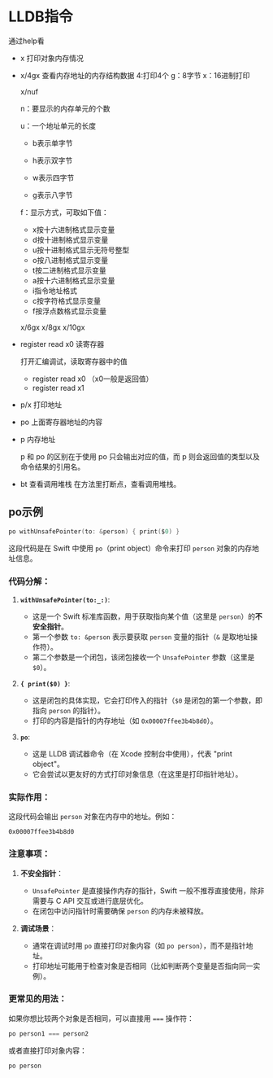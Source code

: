 # LLDB指令

通过help看

- x 打印对象内存情况

- x/4gx    查看内存地址的内存结构数据     4:打印4个   g：8字节   x：16进制打印

  x/nuf <addr>

  n：要显示的内存单元的个数

  u：一个地址单元的长度

  - b表示单字节

  - h表示双字节

  - w表示四字节

  - g表示八字节

  f：显示方式，可取如下值：

  - x按十六进制格式显示变量
  - d按十进制格式显示变量
  - u按十进制格式显示无符号整型
  - o按八进制格式显示变量
  - t按二进制格式显示变量
  - a按十六进制格式显示变量
  - i指令地址格式
  - c按字符格式显示变量
  - f按浮点数格式显示变量
  
  x/6gx 	  x/8gx	 x/10gx
  
- register read x0  读寄存器

  打开汇编调试，读取寄存器中的值

  - register read x0 （x0一般是返回值）
  - register read x1

- p/x 打印地址

- po 上面寄存器地址的内容

- p 内存地址

  p 和 po 的区别在于使用 po 只会输出对应的值，而 p 则会返回值的类型以及命令结果的引用名。

- bt 查看调用堆栈 在方法里打断点，查看调用堆栈。

## po示例

```swift
po withUnsafePointer(to: &person) { print($0) }
```

这段代码是在 Swift 中使用 `po`（print object）命令来打印 `person` 对象的内存地址信息。

### 代码分解：

1. **`withUnsafePointer(to:_:)`**:
   - 这是一个 Swift 标准库函数，用于获取指向某个值（这里是 `person`）的**不安全指针**。
   - 第一个参数 `to: &person` 表示要获取 `person` 变量的指针（`&` 是取地址操作符）。
   - 第二个参数是一个闭包，该闭包接收一个 `UnsafePointer` 参数（这里是 `$0`）。

2. **`{ print($0) }`**:
   - 这是闭包的具体实现，它会打印传入的指针（`$0` 是闭包的第一个参数，即指向 `person` 的指针）。
   - 打印的内容是指针的内存地址（如 `0x00007ffee3b4b8d0`）。

3. **`po`**:
   - 这是 LLDB 调试器命令（在 Xcode 控制台中使用），代表 "print object"。
   - 它会尝试以更友好的方式打印对象信息（在这里是打印指针地址）。

### 实际作用：
这段代码会输出 `person` 对象在内存中的地址。例如：
```
0x00007ffee3b4b8d0
```

### 注意事项：
1. **不安全指针**：
   - `UnsafePointer` 是直接操作内存的指针，Swift 一般不推荐直接使用，除非需要与 C API 交互或进行底层优化。
   - 在闭包中访问指针时需要确保 `person` 的内存未被释放。

2. **调试场景**：
   - 通常在调试时用 `po` 直接打印对象内容（如 `po person`），而不是指针地址。
   - 打印地址可能用于检查对象是否相同（比如判断两个变量是否指向同一实例）。

### 更常见的用法：
如果你想比较两个对象是否相同，可以直接用 `===` 操作符：
```swift
po person1 === person2
```

或者直接打印对象内容：
```swift
po person
```
